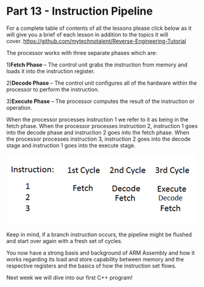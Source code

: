 # Part 13 - Instruction Pipeline

For a complete table of contents of all the lessons please click below as it will give you a brief of each lesson in addition to the topics it will cover.&nbsp;https://github.com/mytechnotalent/Reverse-Engineering-Tutorial

The processor works with three separate phases which are:

1)__Fetch Phase__ – The control unit grabs the instruction from memory and loads it into the instruction register.

2)__Decode Phase__ – The control unit configures all of the hardware within the processor to perform the instruction.

3)__Execute Phase__ – The processor computes the result of the instruction or operation.

When the processor processes instruction 1 we refer to it as being in the fetch phase.&nbsp;When the processor processes instruction 2, instruction 1 goes into the decode phase and instruction 2 goes into the fetch phase.&nbsp;When the processor processes instruction 3, instruction 2 goes into the decode stage and instruction 1 goes into the execute stage.

<div class="slate-resizable-image-embed slate-image-embed__resize-full-width"><img src="/imgs/1520148744958.jpg"/></div>

Keep in mind, if a branch instruction occurs, the pipeline might be flushed and start over again with a fresh set of cycles.

You now have a strong basis and background of ARM Assembly and how it works regarding its load and store capability between memory and the respective registers and the basics of how the instruction set flows.

Next week we will dive into our first C++ program!